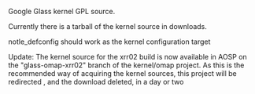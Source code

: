 Google Glass kernel GPL source.

Currently there is a tarball of the kernel source in downloads.

notle\_defconfig should work as the kernel configuration target

Update:
The  kernel source for the xrr02 build is now available in AOSP on the "glass-omap-xrr02" branch of the kernel/omap project.
As this is the recommended way of acquiring the kernel sources, this project will be redirected , and the download deleted, in a day or two